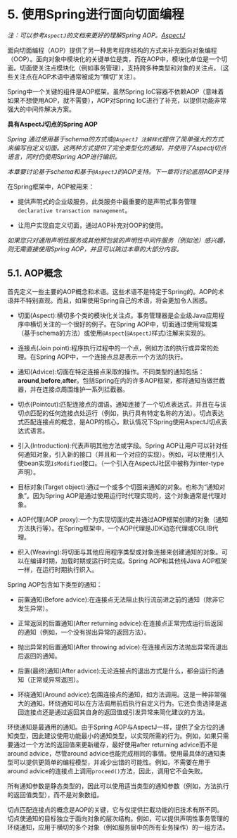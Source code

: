 # 5. 使用Spring进行面向切面编程

*注：可以参考`AspectJ`的文档来更好的理解Spring AOP。[AspectJ](https://www.eclipse.org/aspectj/doc/released/progguide/starting.html)*

面向切面编程（AOP）提供了另一种思考程序结构的方式来补充面向对象编程（OOP）。面向对象中模块化的关键单位是类，而在AOP中，模块化单位是一个切面。切面使关注点模块化（例如事务管理），支持跨多种类型和对象的关注点。（这些关注点在AOP术语中通常被成为“横切”关注）。

Spring中一个关键的组件是AOP框架。虽然Spring IoC容器不依赖AOP（意味着如果不想使用AOP，就不需要），AOP对Spring IoC进行了补充，以提供功能非常强大的中间件解决方案。



**具有AspectJ切点的Spring AOP**

*Spring 通过使用基于schema的方式或`@AspectJ 注解样式`提供了简单强大的方式来编写自定义切面。这两种方式提供了完全类型化的通知，并使用了Aspectj切点语言，同时仍使用Spring AOP进行编织。*

*本章要讨论基于schema和基于`@AspectJ`的AOP支持。下一章将讨论底层AOP支持*

在Spring框架中，AOP被用来：

* 提供声明式的企业级服务。此类服务中最重要的是声明式事务管理`declarative transaction management`。

* 让用户实现自定义切面，通过AOP补充对OOP的使用。

*如果您只对通用声明性服务或其他预包装的声明性中间件服务（例如池）感兴趣，则无需直接使用Spring AOP，并且可以跳过本章的大部分内容。*



## 5.1. AOP概念

首先定义一些主要的AOP概念和术语。这些术语不是特定于Spring的。AOP的术语并不特别直观。而且，如果使用Spring自己的术语，将会更加令人困惑。

* 切面(Aspect):横切多个类的模块化关注点。事务管理器是企业级Java应用程序中横切关注的一个很好的例子。在Spring AOP中，切面通过使用常规类（基于schema的方法）或使用`@Aspect`(`@AspectJ`样式)注解来实现的。

* 连接点(Join point):程序执行过程中的一个点，例如方法的执行或异常的处理。在Spring AOP中，一个连接点总是表示一个方法的执行。

* 通知(Advice):切面在特定连接点采取的操作。不同类型的通知包括：**around**,**before**,**after**。包括Spring在内的许多AOP框架，都将通知当做拦截器，并在连接点周围维护一系列拦截器。

* 切点(Pointcut):匹配连接点的谓语。通知连接了一个切点表达式，并且在与该切点匹配的任何连接点处运行（例如，执行具有特定名称的方法）。切点表达式匹配连接点的概念，是AOP的核心，默认情况下Spring使用AspectJ切点表达式语言。

* 引入(Introduction):代表声明其他方法或字段。Spring AOP让用户可以针对任何通知对象，引入新的接口（并且和一个对应的实现）。例如，可以使用引入使bean实现`IsModified`接口。（一个引入在AspectJ社区中被称为inter-type声明）。

* 目标对象(Target object):通过一个或多个切面来通知的对象。也称为“通知对象”。因为Spring AOP是通过使用运行时代理实现的，这个对象通常是代理对象。

* AOP代理(AOP proxy):一个为实现切面约定并通过AOP框架创建的对象（通知方法执行等）。在Spring框架中，一个AOP代理是JDK动态代理或CGLIB代理。

* 织入(Weaving):将切面与其他应用程序类型或对象连接来创建通知的对象。可以在编译时期，加载时期或运行时完成。Spring AOP和其他纯Java AOP框架一样，在运行时期执行织入。

Spring AOP包含如下类型的通知：

* 前置通知(Before advice):在连接点无法阻止执行流前进之前的通知（除非它发生异常）。

* 正常返回的后置通知(After returning advice):在连接点正常完成运行后返回的通知（例如，一个没有抛出异常的返回方法）。

* 抛出异常的后置通知(After throwing advice):在连接点因方法抛出异常而退出后返回的通知。

* 后置(最终)通知(After advice):无论连接点的退出方式是什么，都会运行的通知（正常或异常返回）。

* 环绕通知(Around advice):包围连接点的通知，如方法调用。这是一种非常强大的通知。环绕通知可以在方法调用前后执行自定义行为。它还负责选择是返回连接点还是通过返回其自身的返回值或引发异常来简化建议的方法。



环绕通知是最通用的通知。由于Spring AOP与AspectJ一样，提供了全方位的通知类型，因此建议使用功能最小的通知类型，以实现所需的行为。例如，如果只需要通过一个方法的返回值来更新缓存，最好使用after returning advice而不是around advice，尽管around advice也能完成相同的事情。使用最具体的通知类型可以提供更简单的编程模型，并减少出错的可能性。例如，不需要在用于around advice的连接点上调用`proceed()`方法，因此，调用它不会失败。



所有通知参数是静态类型的，因此可以使用适当类型的通知参数（例如，方法执行的返回值类型），而不是对象数组。



切点匹配连接点的概念是AOP的关键，它与仅提供拦截功能的旧技术有所不同。切点使通知的目标独立于面向对象的层次结构。例如，可以提供声明性事务管理的环绕通知，应用于横切的多个对象（例如服务层中的所有业务操作）的一组方法。








